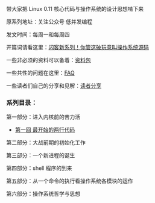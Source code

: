 带大家把 Linux 0.11 核心代码与操作系统的设计思想啃下来

原系列地址：关注公众号 低并发编程

发文时间：每周一和每周四

开篇词请看这里：[闪客新系列！你管这破玩意叫操作系统源码](https://mp.weixin.qq.com/s/tvbkGLfhDq03xxM-FZ4zuA)

一些非必须的资料可以备着：[资料包](https://github.com/sunym1993/flash-linux0.11-talk/tree/main/%E4%B8%80%E4%BA%9B%E9%9D%9E%E5%BF%85%E8%A6%81%E7%9A%84%E8%B5%84%E6%96%99)

一些共性的问题在这里：[FAQ](https://github.com/sunym1993/flash-linux0.11-talk/tree/main/FAQ)

一些读者们自己的分享和见解：[读者分享](https://github.com/sunym1993/flash-linux0.11-talk/tree/main/%E8%AF%BB%E8%80%85%E5%88%86%E4%BA%AB)

### 系列目录：

第一部分：进入内核前的苦力活

- [第一回 最开始的两行代码](https://mp.weixin.qq.com/s/LIsqRX51W7d_yw-HN-s2DA)

第二部分：大战前期的初始化工作

第三部分：一个新进程的诞生

第四部分：shell 程序的到来

第五部分：从一个命令的执行看操作系统各模块的运作

第六部分：操作系统哲学与思想
